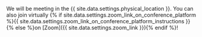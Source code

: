We will be meeting in the {{ site.data.settings.physical_location }}. You can also join virtually {% if site.data.settings.zoom_link_on_conference_platform %}{{ site.data.settings.zoom_link_on_conference_platform_instructions }}{% else %}on [Zoom]({{ site.data.settings.zoom_link }}){% endif %}!